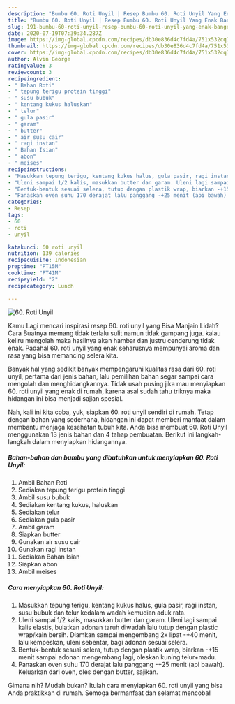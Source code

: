 ```yaml
---
description: "Bumbu 60. Roti Unyil | Resep Bumbu 60. Roti Unyil Yang Enak Banget"
title: "Bumbu 60. Roti Unyil | Resep Bumbu 60. Roti Unyil Yang Enak Banget"
slug: 191-bumbu-60-roti-unyil-resep-bumbu-60-roti-unyil-yang-enak-banget
date: 2020-07-19T07:39:34.287Z
image: https://img-global.cpcdn.com/recipes/db30e836d4c7fd4a/751x532cq70/60-roti-unyil-foto-resep-utama.jpg
thumbnail: https://img-global.cpcdn.com/recipes/db30e836d4c7fd4a/751x532cq70/60-roti-unyil-foto-resep-utama.jpg
cover: https://img-global.cpcdn.com/recipes/db30e836d4c7fd4a/751x532cq70/60-roti-unyil-foto-resep-utama.jpg
author: Alvin George
ratingvalue: 3
reviewcount: 3
recipeingredient:
- " Bahan Roti"
- " tepung terigu protein tinggi"
- " susu bubuk"
- " kentang kukus haluskan"
- " telur"
- " gula pasir"
- " garam"
- " butter"
- " air susu cair"
- " ragi instan"
- " Bahan Isian"
- " abon"
- " meises"
recipeinstructions:
- "Masukkan tepung terigu, kentang kukus halus, gula pasir, ragi instan, susu bubuk dan telur kedalam wadah kemudian aduk rata."
- "Uleni sampai 1/2 kalis, masukkan butter dan garam. Uleni lagi sampai kalis elastis, bulatkan adonan taruh diwadah lalu tutup dengan plastic wrap/kain bersih. Diamkan sampai mengembang 2x lipat -+40 menit, lalu kempeskan, uleni sebentar, bagi adonan sesuai selera."
- "Bentuk-bentuk sesuai selera, tutup dengan plastik wrap, biarkan -+15 menit sampai adonan mengembang lagi, oleskan kuning telur+madu."
- "Panaskan oven suhu 170 derajat lalu panggang -+25 menit (api bawah). Keluarkan dari oven, oles dengan butter, sajikan."
categories:
- Resep
tags:
- 60
- roti
- unyil

katakunci: 60 roti unyil 
nutrition: 139 calories
recipecuisine: Indonesian
preptime: "PT15M"
cooktime: "PT41M"
recipeyield: "2"
recipecategory: Lunch

---
```



![60. Roti Unyil](https://img-global.cpcdn.com/recipes/db30e836d4c7fd4a/751x532cq70/60-roti-unyil-foto-resep-utama.jpg)

Kamu Lagi mencari inspirasi resep 60. roti unyil yang Bisa Manjain Lidah? Cara Buatnya memang tidak terlalu sulit namun tidak gampang juga. kalau keliru mengolah maka hasilnya akan hambar dan justru cenderung tidak enak. Padahal 60. roti unyil yang enak seharusnya mempunyai aroma dan rasa yang bisa memancing selera kita.



Banyak hal yang sedikit banyak mempengaruhi kualitas rasa dari 60. roti unyil, pertama dari jenis bahan, lalu pemilihan bahan segar sampai cara mengolah dan menghidangkannya. Tidak usah pusing jika mau menyiapkan 60. roti unyil yang enak di rumah, karena asal sudah tahu triknya maka hidangan ini bisa menjadi sajian spesial.


Nah, kali ini kita coba, yuk, siapkan 60. roti unyil sendiri di rumah. Tetap dengan bahan yang sederhana, hidangan ini dapat memberi manfaat dalam membantu menjaga kesehatan tubuh kita. Anda bisa membuat 60. Roti Unyil menggunakan 13 jenis bahan dan 4 tahap pembuatan. Berikut ini langkah-langkah dalam menyiapkan hidangannya.

<!--inarticleads1-->

##### Bahan-bahan dan bumbu yang dibutuhkan untuk menyiapkan 60. Roti Unyil:

1. Ambil  Bahan Roti
1. Sediakan  tepung terigu protein tinggi
1. Ambil  susu bubuk
1. Sediakan  kentang kukus, haluskan
1. Sediakan  telur
1. Sediakan  gula pasir
1. Ambil  garam
1. Siapkan  butter
1. Gunakan  air susu cair
1. Gunakan  ragi instan
1. Sediakan  Bahan Isian
1. Siapkan  abon
1. Ambil  meises




<!--inarticleads2-->

##### Cara menyiapkan 60. Roti Unyil:

1. Masukkan tepung terigu, kentang kukus halus, gula pasir, ragi instan, susu bubuk dan telur kedalam wadah kemudian aduk rata.
1. Uleni sampai 1/2 kalis, masukkan butter dan garam. Uleni lagi sampai kalis elastis, bulatkan adonan taruh diwadah lalu tutup dengan plastic wrap/kain bersih. Diamkan sampai mengembang 2x lipat -+40 menit, lalu kempeskan, uleni sebentar, bagi adonan sesuai selera.
1. Bentuk-bentuk sesuai selera, tutup dengan plastik wrap, biarkan -+15 menit sampai adonan mengembang lagi, oleskan kuning telur+madu.
1. Panaskan oven suhu 170 derajat lalu panggang -+25 menit (api bawah). Keluarkan dari oven, oles dengan butter, sajikan.




Gimana nih? Mudah bukan? Itulah cara menyiapkan 60. roti unyil yang bisa Anda praktikkan di rumah. Semoga bermanfaat dan selamat mencoba!
